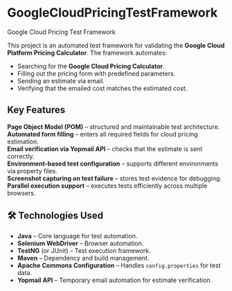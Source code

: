 # GoogleCloudPricingTestFramework
Google Cloud Pricing Test Framework

This project is an automated test framework for validating the **Google Cloud Platform Pricing Calculator**. The framework automates:
- Searching for the **Google Cloud Pricing Calculator**.
- Filling out the pricing form with predefined parameters.
- Sending an estimate via email.
- Verifying that the emailed cost matches the estimated cost.

##  Key Features

 **Page Object Model (POM)** – structured and maintainable test architecture.  
 **Automated form filling** – enters all required fields for cloud pricing estimation.  
 **Email verification via Yopmail API** – checks that the estimate is sent correctly.  
 **Environment-based test configuration** – supports different environments via property files.  
 **Screenshot capturing on test failure** – stores test evidence for debugging.  
 **Parallel execution support** – executes tests efficiently across multiple browsers.

## 🛠 Technologies Used

- **Java** – Core language for test automation.
- **Selenium WebDriver** – Browser automation.
- **TestNG** (or JUnit) – Test execution framework.
- **Maven** – Dependency and build management.
- **Apache Commons Configuration** – Handles `config.properties` for test data.
- **Yopmail API** – Temporary email automation for estimate verification.
